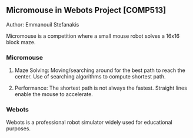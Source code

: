 ## Micromouse in Webots Project [COMP513]
Author: Emmanouil Stefanakis

Micromouse is a competition where a small mouse robot solves a 16x16 block maze.

### Micromouse
1. Maze Solving: 
Moving/searching around for the best path to reach the center. Use of searching algorithms to compute shortest path.

2. Performance: 
The shortest path is not always the fastest. Straight lines enable the mouse to accelerate.

### Webots
Webots is a professional robot simulator widely used for educational purposes.
